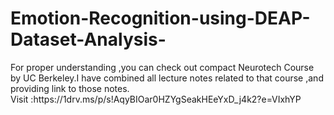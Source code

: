 # Emotion-Recognition-using-DEAP-Dataset-Analysis-
<p>For proper understanding ,you can check out compact Neurotech Course by UC Berkeley.I have combined all lecture notes related to that course ,and providing link to those notes.
<br/>
Visit :https://1drv.ms/p/s!AqyBIOar0HZYgSeakHEeYxD_j4k2?e=VIxhYP


</p>
